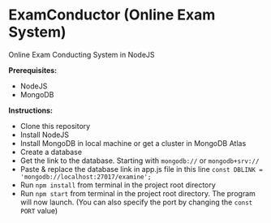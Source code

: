 # ExamConductor (Online Exam System)
Online Exam Conducting System in NodeJS

**Prerequisites:**

 - NodeJS
 - MongoDB
 
 **Instructions:**
 
 - Clone this repository
 - Install NodeJS
 - Install MongoDB in local machine or get a cluster in MongoDB Atlas
 - Create a database
 - Get the link to the database. Starting with `mongodb://` or `mongodb+srv://`
 - Paste & replace the database link in app.js file in this line `const DBLINK = 'mongodb://localhost:27017/examine';`
 - Run `npm install` from terminal in the project root directory
 - Run `npm start` from terminal in the project root directory. The program will now launch. (You can also specify the port by changing the `const PORT` value)
